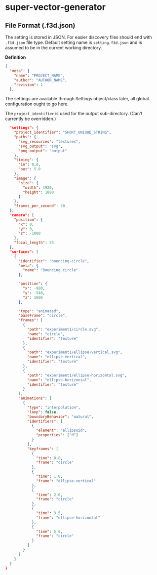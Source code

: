 # super-vector-generator

## File Format (.f3d.json)
The setting is stored in JSON. 
For easier discovery files should end with `.f3d.json` file type.
Default setting name is `setting.f3d.json` and is assumed to be in the current working directory.

**Definition**
```json
{
  "meta": {
    "name": "PROJECT_NAME",
    "author": "AUTHOR_NAME",
    "revision": 1
  },
```
The settings are available through Settings object/class later, all global configuration ought to go here.

The `project_identifier` is used for the output sub-directory. (Can't currently be overridden.)
```json
  "settings": {
    "project_identifier": "SHORT_UNIQUE_STRING",
    "paths": {
      "svg_resources": "textures",
      "svg_output": "svg",
      "png_output": "output"
    },
    "timing": {
      "in": 0.0,
      "out": 5.0
    },
    "image": {
      "size": {
        "width": 1920,
        "height": 1080
      }
    },
    "frames_per_second": 30
  },
  "camera": {
    "position": {
      "x": 0,
      "y": 0,
      "z": -1000
    },
    "focal_length": 55
  },
  "surfaces": [
    {
      "identifier": "bouncing-circle",
      "meta": {
        "name": "Bouncing circle"
      },

      "position": {
        "x": -980,
        "y": -540,
        "z": 1000
      },

      "type": "animated",
      "baseFrame": "circle",
      "frames": [
        {
          "path": "experiment1/circle.svg",
          "name": "circle",
          "identifier": "texture"
        },
        {
          "path": "experiment1/ellipse-vertical.svg",
          "name": "ellipse-vertical",
          "identifier": "texture"
        },
        {
          "path": "experiment1/ellipse-horizontal.svg",
          "name": "ellipse-horizontal",
          "identifier": "texture"
        }
      ],
      "animations": [
        {
          "type": "interpolation",
          "loop": false,
          "boundaryBehavior": "natural",
          "identifiers": [
            {
              "element": "ellipsoid",
              "properties": ["d"]
            }
          ],
          "keyframes": [
            {
              "time": 0.0,
              "frame": "circle"
            },
            {
              "time": 1.0,
              "frame": "ellipse-vertical"
            },
            {
              "time": 2.0,
              "frame": "circle"
            },
            {
              "time": 3.5,
              "frame": "ellipse-horizontal"
            },
            {
              "time": 5.0,
              "frame": "circle"
            }
          ]
        }
      ]
    }
  ]
}
```

